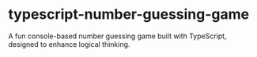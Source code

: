 # typescript-number-guessing-game
A fun console-based number guessing game built with TypeScript, designed to enhance logical thinking.
